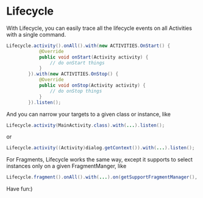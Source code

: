 # Lifecycle

With Lifecycle, you can easily trace all the lifecycle events on all Activities with a single command.

```Java
Lifecycle.activity().onAll().with(new ACTIVITIES.OnStart() {
            @Override
            public void onStart(Activity activity) {
                // do onStart things
            }
        }).with(new ACTIVITIES.OnStop() {
            @Override
            public void onStop(Activity activity) {
                // do onStop things
            }
        }).listen();
```

And you can narrow your targets to a given class or instance, like
```Java
Lifecycle.activity(MainActivity.class).with(...).listen();
```
or
```Java
Lifecycle.activity((Activity)dialog.getContext()).with(...).listen();
```

For Fragments, Lifecycle works the same way, except it supports to select instances only on a given FragmentManger, like
 ```Java
Lifecycle.fragment().onAll().with(...).on(getSupportFragmentManager(), true).listen();
 ```
 
 Have fun:)
